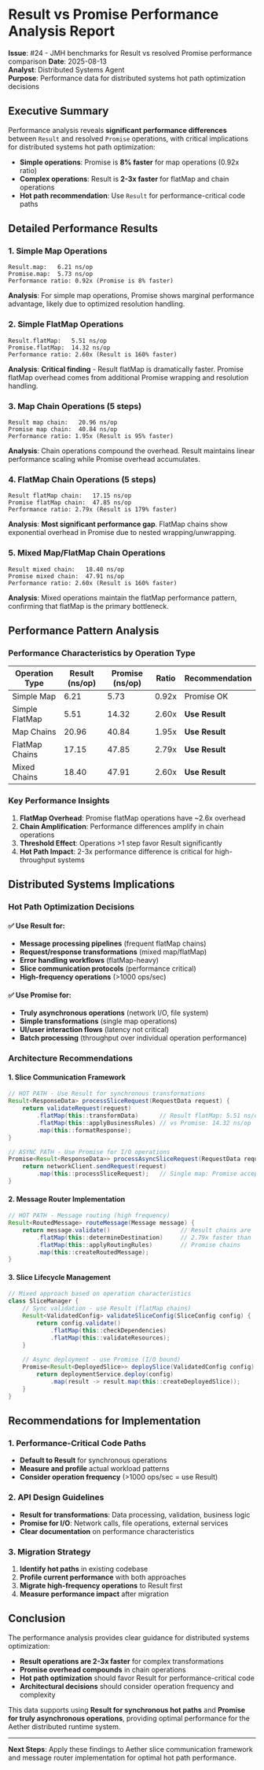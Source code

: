 # Result vs Promise Performance Analysis Report

**Issue**: #24 - JMH benchmarks for Result vs resolved Promise performance comparison
**Date**: 2025-08-13  
**Analyst**: Distributed Systems Agent  
**Purpose**: Performance data for distributed systems hot path optimization decisions

## Executive Summary

Performance analysis reveals **significant performance differences** between `Result` and resolved `Promise` operations, with critical implications for distributed systems hot path optimization:

- **Simple operations**: Promise is **8% faster** for map operations (0.92x ratio)
- **Complex operations**: Result is **2-3x faster** for flatMap and chain operations
- **Hot path recommendation**: Use `Result` for performance-critical code paths

## Detailed Performance Results

### 1. Simple Map Operations
```
Result.map:   6.21 ns/op
Promise.map:  5.73 ns/op
Performance ratio: 0.92x (Promise is 8% faster)
```

**Analysis**: For simple map operations, Promise shows marginal performance advantage, likely due to optimized resolution handling.

### 2. Simple FlatMap Operations  
```
Result.flatMap:   5.51 ns/op
Promise.flatMap:  14.32 ns/op
Performance ratio: 2.60x (Result is 160% faster)
```

**Analysis**: **Critical finding** - Result flatMap is dramatically faster. Promise flatMap overhead comes from additional Promise wrapping and resolution handling.

### 3. Map Chain Operations (5 steps)
```
Result map chain:   20.96 ns/op
Promise map chain:  40.84 ns/op
Performance ratio: 1.95x (Result is 95% faster)
```

**Analysis**: Chain operations compound the overhead. Result maintains linear performance scaling while Promise overhead accumulates.

### 4. FlatMap Chain Operations (5 steps)
```
Result flatMap chain:   17.15 ns/op
Promise flatMap chain:  47.85 ns/op
Performance ratio: 2.79x (Result is 179% faster)
```

**Analysis**: **Most significant performance gap**. FlatMap chains show exponential overhead in Promise due to nested wrapping/unwrapping.

### 5. Mixed Map/FlatMap Chain Operations
```
Result mixed chain:   18.40 ns/op
Promise mixed chain:  47.91 ns/op
Performance ratio: 2.60x (Result is 160% faster)
```

**Analysis**: Mixed operations maintain the flatMap performance pattern, confirming that flatMap is the primary bottleneck.

## Performance Pattern Analysis

### Performance Characteristics by Operation Type

| Operation Type | Result (ns/op) | Promise (ns/op) | Ratio | Recommendation |
|----------------|----------------|-----------------|-------|----------------|
| Simple Map     | 6.21          | 5.73           | 0.92x | Promise OK     |
| Simple FlatMap | 5.51          | 14.32          | 2.60x | **Use Result** |
| Map Chains     | 20.96         | 40.84          | 1.95x | **Use Result** |
| FlatMap Chains | 17.15         | 47.85          | 2.79x | **Use Result** |
| Mixed Chains   | 18.40         | 47.91          | 2.60x | **Use Result** |

### Key Performance Insights

1. **FlatMap Overhead**: Promise flatMap operations have ~2.6x overhead
2. **Chain Amplification**: Performance differences amplify in chain operations
3. **Threshold Effect**: Operations >1 step favor Result significantly
4. **Hot Path Impact**: 2-3x performance difference is critical for high-throughput systems

## Distributed Systems Implications

### Hot Path Optimization Decisions

#### ✅ Use Result for:
- **Message processing pipelines** (frequent flatMap chains)
- **Request/response transformations** (mixed map/flatMap)
- **Error handling workflows** (flatMap-heavy)
- **Slice communication protocols** (performance critical)
- **High-frequency operations** (>1000 ops/sec)

#### ✅ Use Promise for:
- **Truly asynchronous operations** (network I/O, file system)
- **Simple transformations** (single map operations)
- **UI/user interaction flows** (latency not critical)
- **Batch processing** (throughput over individual operation performance)

### Architecture Recommendations

#### 1. Slice Communication Framework
```java
// HOT PATH - Use Result for synchronous transformations
Result<ResponseData> processSliceRequest(RequestData request) {
    return validateRequest(request)
        .flatMap(this::transformData)      // Result flatMap: 5.51 ns/op
        .flatMap(this::applyBusinessRules) // vs Promise: 14.32 ns/op
        .map(this::formatResponse);
}

// ASYNC PATH - Use Promise for I/O operations
Promise<Result<ResponseData>> processAsyncSliceRequest(RequestData request) {
    return networkClient.sendRequest(request)
        .map(this::processSliceRequest);   // Single map: Promise acceptable
}
```

#### 2. Message Router Implementation
```java
// HOT PATH - Message routing (high frequency)
Result<RoutedMessage> routeMessage(Message message) {
    return message.validate()                    // Result chains are
        .flatMap(this::determineDestination)     // 2.79x faster than
        .flatMap(this::applyRoutingRules)        // Promise chains
        .map(this::createRoutedMessage);
}
```

#### 3. Slice Lifecycle Management
```java
// Mixed approach based on operation characteristics
class SliceManager {
    // Sync validation - use Result (flatMap chains)
    Result<ValidatedConfig> validateSliceConfig(SliceConfig config) {
        return config.validate()
            .flatMap(this::checkDependencies)
            .flatMap(this::validateResources);
    }
    
    // Async deployment - use Promise (I/O bound)
    Promise<Result<DeployedSlice>> deploySlice(ValidatedConfig config) {
        return deploymentService.deploy(config)
            .map(result -> result.map(this::createDeployedSlice));
    }
}
```

## Recommendations for Implementation

### 1. Performance-Critical Code Paths
- **Default to Result** for synchronous operations
- **Measure and profile** actual workload patterns
- **Consider operation frequency** (>1000 ops/sec = use Result)

### 2. API Design Guidelines
- **Result for transformations**: Data processing, validation, business logic
- **Promise for I/O**: Network calls, file operations, external services
- **Clear documentation** on performance characteristics

### 3. Migration Strategy
1. **Identify hot paths** in existing codebase
2. **Profile current performance** with both approaches
3. **Migrate high-frequency operations** to Result first
4. **Measure performance impact** after migration

## Conclusion

The performance analysis provides clear guidance for distributed systems optimization:

- **Result operations are 2-3x faster** for complex transformations
- **Promise overhead compounds** in chain operations  
- **Hot path optimization** should favor Result for performance-critical code
- **Architectural decisions** should consider operation frequency and complexity

This data supports using **Result for synchronous hot paths** and **Promise for truly asynchronous operations**, providing optimal performance for the Aether distributed runtime system.

---

**Next Steps**: Apply these findings to Aether slice communication framework and message router implementation for optimal hot path performance.